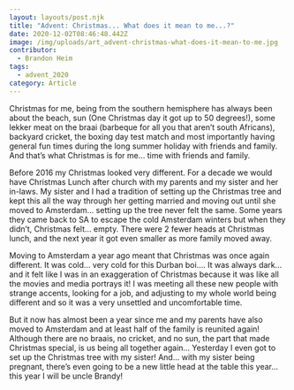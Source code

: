 ```yaml
---
layout: layouts/post.njk
title: "Advent: Christmas... What does it mean to me...?"
date: 2020-12-02T08:46:48.442Z
image: /img/uploads/art_advent-christmas-what-does-it-mean-to-me.jpg
contributor:
  - Brandon Heim
tags:
  - advent_2020
category: Article
---
```

Christmas for me, being from the southern hemisphere has always been about the beach, sun (One Christmas day it got up to 50 degrees!), some lekker meat on the braai (barbeque for all you that aren’t south Africans), backyard cricket, the boxing day test match and most importantly having general fun times during the long summer holiday with friends and family. And that’s what Christmas is for me… time with friends and family.

Before 2016 my Christmas looked very different. For a decade we would have Christmas Lunch after church with my parents and my sister and her in-laws. My sister and I had a tradition of setting up the Christmas tree and kept this all the way through her getting married and moving out until she moved to Amsterdam… setting up the tree never felt the same. Some years they came back to SA to escape the cold Amsterdam winters but when they didn’t, Christmas felt… empty. There were 2 fewer heads at Christmas lunch, and the next year it got even smaller as more family moved away.

Moving to Amsterdam a year ago meant that Christmas was once again different. It was cold… very cold for this Durban boi…. It was always dark… and it felt like I was in an exaggeration of Christmas because it was like all the movies and media portrays it! I was meeting all these new people with strange accents, looking for a job, and adjusting to my whole world being different and so it was a very unsettled and uncomfortable time.

But it now has almost been a year since me and my parents have also moved to Amsterdam and at least half of the family is reunited again! Although there are no braais, no cricket, and no sun, the part that made Christmas special, is us being all together again… Yesterday I even got to set up the Christmas tree with my sister! And… with my sister being pregnant, there’s even going to be a new little head at the table this year… this year I will be uncle Brandy!